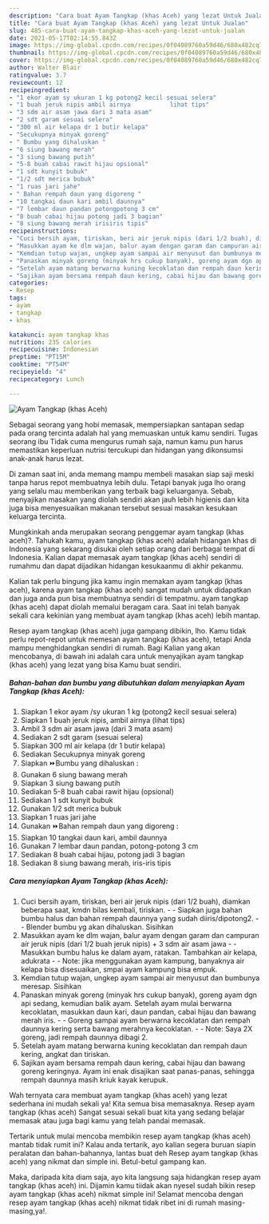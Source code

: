 ```yaml
---
description: "Cara buat Ayam Tangkap (khas Aceh) yang lezat Untuk Jualan"
title: "Cara buat Ayam Tangkap (khas Aceh) yang lezat Untuk Jualan"
slug: 485-cara-buat-ayam-tangkap-khas-aceh-yang-lezat-untuk-jualan
date: 2021-05-17T02:14:55.843Z
image: https://img-global.cpcdn.com/recipes/0f04089760a59d46/680x482cq70/ayam-tangkap-khas-aceh-foto-resep-utama.jpg
thumbnail: https://img-global.cpcdn.com/recipes/0f04089760a59d46/680x482cq70/ayam-tangkap-khas-aceh-foto-resep-utama.jpg
cover: https://img-global.cpcdn.com/recipes/0f04089760a59d46/680x482cq70/ayam-tangkap-khas-aceh-foto-resep-utama.jpg
author: Walter Blair
ratingvalue: 3.7
reviewcount: 12
recipeingredient:
- "1 ekor ayam sy ukuran 1 kg potong2 kecil sesuai selera"
- "1 buah jeruk nipis ambil airnya           lihat tips"
- "3 sdm air asam jawa dari 3 mata asam"
- "2 sdt garam sesuai selera"
- "300 ml air kelapa dr 1 butir kelapa"
- "Secukupnya minyak goreng"
- " Bumbu yang dihaluskan "
- "6 siung bawang merah"
- "3 siung bawang putih"
- "5-8 buah cabai rawit hijau opsional"
- "1 sdt kunyit bubuk"
- "1/2 sdt merica bubuk"
- "1 ruas jari jahe"
- " Bahan rempah daun yang digoreng "
- "10 tangkai daun kari ambil daunnya"
- "7 lembar daun pandan potongpotong 3 cm"
- "8 buah cabai hijau potong jadi 3 bagian"
- "8 siung bawang merah irisiris tipis"
recipeinstructions:
- "Cuci bersih ayam, tiriskan, beri air jeruk nipis (dari 1/2 buah), diamkan beberapa saat, kmdn bilas kembali, tiriskan.  Siapkan juga bahan bumbu halus dan bahan rempah daunnya yang sudah diiris/dipotong2.   Blender bumbu yg akan dihaluskan. Sisihkan"
- "Masukkan ayam ke dlm wajan, balur ayam dengan garam dan campuran air jeruk nipis (dari 1/2 buah jeruk nipis) + 3 sdm air asam jawa  Masukkan bumbu halus ke dalam ayam, ratakan. Tambahkan air kelapa, adukrata    Note: jika menggunakan ayam kampung, banyaknya air kelapa bisa disesuaikan, smpai ayam kampung bisa empuk."
- "Kemdian tutup wajan, ungkep ayam sampai air menyusut dan bumbunya meresap. Sisihkan"
- "Panaskan minyak goreng (minyak hrs cukup banyak), goreng ayam dgn api sedang, kemudian balik ayam. Setelah ayam mulai berwarna kecoklatan, masukkan daun kari, daun pandan, cabai hijau dan bawang merah iris.  Goreng sampai ayam berwarna kecoklatan dan rempah daunnya kering serta bawang merahnya kecoklatan.   Note: Saya 2X goreng, jadi rempah daunnya dibagi 2."
- "Setelah ayam matang berwarna kuning kecoklatan dan rempah daun kering, angkat dan tiriskan."
- "Sajikan ayam bersama rempah daun kering, cabai hijau dan bawang goreng keringnya. Ayam ini enak disajikan saat panas-panas, sehingga rempah daunnya masih kriuk kayak kerupuk."
categories:
- Resep
tags:
- ayam
- tangkap
- khas

katakunci: ayam tangkap khas 
nutrition: 235 calories
recipecuisine: Indonesian
preptime: "PT15M"
cooktime: "PT54M"
recipeyield: "4"
recipecategory: Lunch

---
```



![Ayam Tangkap (khas Aceh)](https://img-global.cpcdn.com/recipes/0f04089760a59d46/680x482cq70/ayam-tangkap-khas-aceh-foto-resep-utama.jpg)

Sebagai seorang yang hobi memasak, mempersiapkan santapan sedap pada orang tercinta adalah hal yang memuaskan untuk kamu sendiri. Tugas seorang ibu Tidak cuma mengurus rumah saja, namun kamu pun harus memastikan keperluan nutrisi tercukupi dan hidangan yang dikonsumsi anak-anak harus lezat.

Di zaman  saat ini, anda memang mampu membeli masakan siap saji meski tanpa harus repot membuatnya lebih dulu. Tetapi banyak juga lho orang yang selalu mau memberikan yang terbaik bagi keluarganya. Sebab, menyajikan masakan yang diolah sendiri akan jauh lebih higienis dan kita juga bisa menyesuaikan makanan tersebut sesuai masakan kesukaan keluarga tercinta. 



Mungkinkah anda merupakan seorang penggemar ayam tangkap (khas aceh)?. Tahukah kamu, ayam tangkap (khas aceh) adalah hidangan khas di Indonesia yang sekarang disukai oleh setiap orang dari berbagai tempat di Indonesia. Kalian dapat memasak ayam tangkap (khas aceh) sendiri di rumahmu dan dapat dijadikan hidangan kesukaanmu di akhir pekanmu.

Kalian tak perlu bingung jika kamu ingin memakan ayam tangkap (khas aceh), karena ayam tangkap (khas aceh) sangat mudah untuk didapatkan dan juga anda pun bisa membuatnya sendiri di tempatmu. ayam tangkap (khas aceh) dapat diolah memalui beragam cara. Saat ini telah banyak sekali cara kekinian yang membuat ayam tangkap (khas aceh) lebih mantap.

Resep ayam tangkap (khas aceh) juga gampang dibikin, lho. Kamu tidak perlu repot-repot untuk memesan ayam tangkap (khas aceh), tetapi Anda mampu menghidangkan sendiri di rumah. Bagi Kalian yang akan mencobanya, di bawah ini adalah cara untuk menyajikan ayam tangkap (khas aceh) yang lezat yang bisa Kamu buat sendiri.

<!--inarticleads1-->

##### Bahan-bahan dan bumbu yang dibutuhkan dalam menyiapkan Ayam Tangkap (khas Aceh):

1. Siapkan 1 ekor ayam /sy ukuran 1 kg (potong2 kecil sesuai selera)
1. Siapkan 1 buah jeruk nipis, ambil airnya           (lihat tips)
1. Ambil 3 sdm air asam jawa (dari 3 mata asam)
1. Sediakan 2 sdt garam (sesuai selera)
1. Siapkan 300 ml air kelapa (dr 1 butir kelapa)
1. Sediakan Secukupnya minyak goreng
1. Siapkan  ⏩Bumbu yang dihaluskan :
1. Gunakan 6 siung bawang merah
1. Siapkan 3 siung bawang putih
1. Sediakan 5-8 buah cabai rawit hijau (opsional)
1. Sediakan 1 sdt kunyit bubuk
1. Gunakan 1/2 sdt merica bubuk
1. Siapkan 1 ruas jari jahe
1. Gunakan  ⏩Bahan rempah daun yang digoreng :
1. Siapkan 10 tangkai daun kari, ambil daunnya
1. Gunakan 7 lembar daun pandan, potong-potong 3 cm
1. Sediakan 8 buah cabai hijau, potong jadi 3 bagian
1. Sediakan 8 siung bawang merah, iris-iris tipis




<!--inarticleads2-->

##### Cara menyiapkan Ayam Tangkap (khas Aceh):

1. Cuci bersih ayam, tiriskan, beri air jeruk nipis (dari 1/2 buah), diamkan beberapa saat, kmdn bilas kembali, tiriskan. -  - Siapkan juga bahan bumbu halus dan bahan rempah daunnya yang sudah diiris/dipotong2.  -  - Blender bumbu yg akan dihaluskan. Sisihkan
1. Masukkan ayam ke dlm wajan, balur ayam dengan garam dan campuran air jeruk nipis (dari 1/2 buah jeruk nipis) + 3 sdm air asam jawa -  - Masukkan bumbu halus ke dalam ayam, ratakan. Tambahkan air kelapa, adukrata  -  -  Note: jika menggunakan ayam kampung, banyaknya air kelapa bisa disesuaikan, smpai ayam kampung bisa empuk.
1. Kemdian tutup wajan, ungkep ayam sampai air menyusut dan bumbunya meresap. Sisihkan
1. Panaskan minyak goreng (minyak hrs cukup banyak), goreng ayam dgn api sedang, kemudian balik ayam. Setelah ayam mulai berwarna kecoklatan, masukkan daun kari, daun pandan, cabai hijau dan bawang merah iris. -  - Goreng sampai ayam berwarna kecoklatan dan rempah daunnya kering serta bawang merahnya kecoklatan.  -  - Note: Saya 2X goreng, jadi rempah daunnya dibagi 2.
1. Setelah ayam matang berwarna kuning kecoklatan dan rempah daun kering, angkat dan tiriskan.
1. Sajikan ayam bersama rempah daun kering, cabai hijau dan bawang goreng keringnya. Ayam ini enak disajikan saat panas-panas, sehingga rempah daunnya masih kriuk kayak kerupuk.




Wah ternyata cara membuat ayam tangkap (khas aceh) yang lezat sederhana ini mudah sekali ya! Kita semua bisa memasaknya. Resep ayam tangkap (khas aceh) Sangat sesuai sekali buat kita yang sedang belajar memasak atau juga bagi kamu yang telah pandai memasak.

Tertarik untuk mulai mencoba membikin resep ayam tangkap (khas aceh) mantab tidak rumit ini? Kalau anda tertarik, ayo kalian segera buruan siapin peralatan dan bahan-bahannya, lantas buat deh Resep ayam tangkap (khas aceh) yang nikmat dan simple ini. Betul-betul gampang kan. 

Maka, daripada kita diam saja, ayo kita langsung saja hidangkan resep ayam tangkap (khas aceh) ini. Dijamin kamu tiidak akan nyesel sudah bikin resep ayam tangkap (khas aceh) nikmat simple ini! Selamat mencoba dengan resep ayam tangkap (khas aceh) nikmat tidak ribet ini di rumah masing-masing,ya!.

